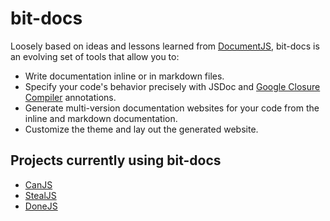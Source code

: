 # bit-docs

Loosely based on ideas and lessons learned from [DocumentJS](http://documentjs.com), bit-docs is an evolving set of tools that allow you to:

 - Write documentation inline or in markdown files.
 - Specify your code's behavior precisely with JSDoc
   and [Google Closure Compiler](https://github.com/google/closure-compiler/wiki/Annotating-JavaScript-for-the-Closure-Compiler)
   annotations.
 - Generate multi-version documentation websites for your code from the inline and markdown documentation.
 - Customize the theme and lay out the generated website.

## Projects currently using bit-docs

 - [CanJS](https://github.com/canjs/canjs)
 - [StealJS](https://github.com/stealjs/stealjs)
 - [DoneJS](https://github.com/donejs/donejs)
